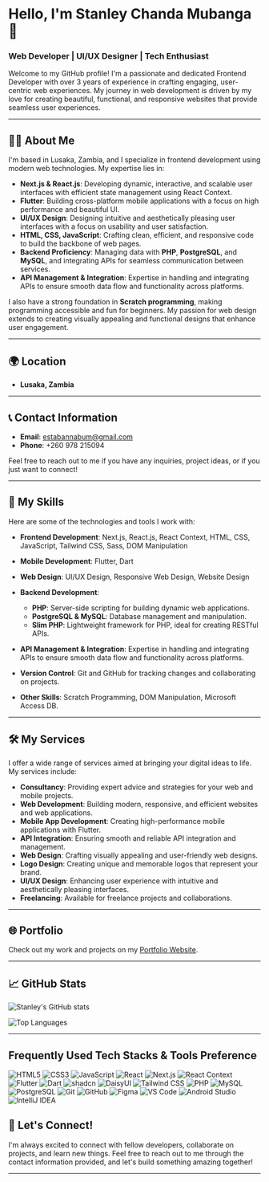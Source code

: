 # Hello, I'm Stanley Chanda Mubanga 👋

### Web Developer | UI/UX Designer | Tech Enthusiast

Welcome to my GitHub profile! I'm a passionate and dedicated Frontend Developer with over 3 years of experience in crafting engaging, user-centric web experiences. My journey in web development is driven by my love for creating beautiful, functional, and responsive websites that provide seamless user experiences.

---

## 👨‍💻 About Me

I'm based in Lusaka, Zambia, and I specialize in frontend development using modern web technologies. My expertise lies in:

- **Next.js & React.js**: Developing dynamic, interactive, and scalable user interfaces with efficient state management using React Context.
- **Flutter**: Building cross-platform mobile applications with a focus on high performance and beautiful UI.
- **UI/UX Design**: Designing intuitive and aesthetically pleasing user interfaces with a focus on usability and user satisfaction.
- **HTML, CSS, JavaScript**: Crafting clean, efficient, and responsive code to build the backbone of web pages.
- **Backend Proficiency**: Managing data with **PHP**, **PostgreSQL**, and **MySQL**, and integrating APIs for seamless communication between services.
- **API Management & Integration**: Expertise in handling and integrating APIs to ensure smooth data flow and functionality across platforms.

I also have a strong foundation in **Scratch programming**, making programming accessible and fun for beginners. My passion for web design extends to creating visually appealing and functional designs that enhance user engagement.

---

## 🌍 Location

- **Lusaka, Zambia**

---

## 📞 Contact Information

- **Email**: [estabannabum@gmail.com](mailto:estabannabum@gmail.com)
- **Phone**: +260 978 215094

Feel free to reach out to me if you have any inquiries, project ideas, or if you just want to connect!

---

## 💼 My Skills

Here are some of the technologies and tools I work with:

- **Frontend Development**: Next.js, React.js, React Context, HTML, CSS, JavaScript, Tailwind CSS, Sass, DOM Manipulation
- **Mobile Development**: Flutter, Dart
- **Web Design**: UI/UX Design, Responsive Web Design, Website Design

- **Backend Development**: 
  - **PHP**: Server-side scripting for building dynamic web applications.
  - **PostgreSQL & MySQL**: Database management and manipulation.
  - **Slim PHP**: Lightweight framework for PHP, ideal for creating RESTful APIs.

- **API Management & Integration**: Expertise in handling and integrating APIs to ensure smooth data flow and functionality across platforms.

- **Version Control**: Git and GitHub for tracking changes and collaborating on projects.

- **Other Skills**: Scratch Programming, DOM Manipulation, Microsoft Access DB.

---

## 🛠️ My Services

I offer a wide range of services aimed at bringing your digital ideas to life. My services include:

- **Consultancy**: Providing expert advice and strategies for your web and mobile projects.
- **Web Development**: Building modern, responsive, and efficient websites and web applications.
- **Mobile App Development**: Creating high-performance mobile applications with Flutter.
- **API Integration**: Ensuring smooth and reliable API integration and management.
- **Web Design**: Crafting visually appealing and user-friendly web designs.
- **Logo Design**: Creating unique and memorable logos that represent your brand.
- **UI/UX Design**: Enhancing user experience with intuitive and aesthetically pleasing interfaces.
- **Freelancing**: Available for freelance projects and collaborations.

---

## 🌐 Portfolio

Check out my work and projects on my [Portfolio Website](https://stanley-mubanga.vercel.app/).

---

## 📈 GitHub Stats

![Stanley's GitHub stats](https://github-readme-stats.vercel.app/api?username=Stan20&show_icons=true&theme=radical)

![Top Languages](https://github-readme-stats.vercel.app/api/top-langs/?username=Stan20&layout=compact&theme=radical)

---

## Frequently Used Tech Stacks & Tools Preference

![HTML5](https://img.shields.io/badge/-HTML5-E34F26?style=flat-square&logo=html5&logoColor=white)
![CSS3](https://img.shields.io/badge/-CSS3-1572B6?style=flat-square&logo=css3)
![JavaScript](https://img.shields.io/badge/-JavaScript-F7DF1E?style=flat-square&logo=javascript&logoColor=black)
![React](https://img.shields.io/badge/-React-61DAFB?style=flat-square&logo=react&logoColor=black)
![Next.js](https://img.shields.io/badge/-Next.js-000000?style=flat-square&logo=next.js)
![React Context](https://img.shields.io/badge/-React%20Context-61DAFB?style=flat-square&logo=react&logoColor=black)
![Flutter](https://img.shields.io/badge/-Flutter-02569B?style=flat-square&logo=flutter&logoColor=white)
![Dart](https://img.shields.io/badge/-Dart-0175C2?style=flat-square&logo=dart&logoColor=white)
![shadcn](https://img.shields.io/badge/-shadcn-000000?style=flat-square&logo=shadcn)
![DaisyUI](https://img.shields.io/badge/-DaisyUI-5A0EF8?style=flat-square&logo=daisyui)
![Tailwind CSS](https://img.shields.io/badge/-Tailwind%20CSS-38B2AC?style=flat-square&logo=tailwind-css&logoColor=white)
![PHP](https://img.shields.io/badge/-PHP-777BB4?style=flat-square&logo=php&logoColor=white)
![MySQL](https://img.shields.io/badge/-MySQL-4479A1?style=flat-square&logo=mysql&logoColor=white)
![PostgreSQL](https://img.shields.io/badge/-PostgreSQL-336791?style=flat-square&logo=postgresql&logoColor=white)
![Git](https://img.shields.io/badge/-Git-F05032?style=flat-square&logo=git&logoColor=white)
![GitHub](https://img.shields.io/badge/-GitHub-181717?style=flat-square&logo=github)
![Figma](https://img.shields.io/badge/-Figma-F24E1E?style=flat-square&logo=figma&logoColor=white)
![VS Code](https://img.shields.io/badge/-VS_Code-007ACC?style=flat-square&logo=visual-studio-code&logoColor=white)
![Android Studio](https://img.shields.io/badge/-Android_Studio-3DDC84?style=flat-square&logo=android-studio&logoColor=white)
![IntelliJ IDEA](https://img.shields.io/badge/-IntelliJ_IDEA-000000?style=flat-square&logo=intellij-idea&logoColor=white)


## 🌱 Let's Connect!

I'm always excited to connect with fellow developers, collaborate on projects, and learn new things. Feel free to reach out to me through the contact information provided, and let's build something amazing together!

---




